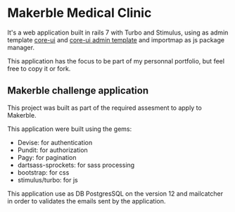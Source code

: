 # Makerble Medical Clinic

It's a web application built in rails 7 with Turbo and Stimulus, using as admin template [core-ui](https://coreui.io/bootstrap/docs/getting-started/introduction/) and [core-ui admin template](https://coreui.io/bootstrap/docs/templates/admin-dashboard/) and importmap as js package manager.

This application has the focus to be part of my personnal portfolio, but feel free to copy it or fork.

## Makerble challenge application

This project was built as part of the required assesment to apply to Makerble.

This application were built using the gems:
- Devise: for authentication
- Pundit: for authorization
- Pagy: for pagination
- dartsass-sprockets: for sass processing
- bootstrap: for css
- stimulus/turbo: for js

This application use as DB PostgresSQL on the version 12 and mailcatcher in order to validates the emails sent by the application.
